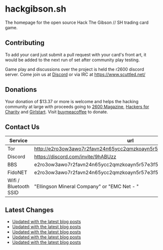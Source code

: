 # hackgibson.sh
The homepage for the open source Hack The Gibson // SH trading card game.


## Contributing

To add your card just submit a pull request with your card's front art, it would be added to the next run of set after community play testing.

Game play and discussions over the project is held the r2600 discord server. Come join us at [Discord](https://discord.com/invite/9hABUzz) or via IRC at https://www.scuttled.net/


## Donations

Your donation of $13.37 or more is welcome and helps the hacking community at large with proceeds going to [2600 Magazine](https://2600.com/), [Hackers for Charity](https://hackersforcharity.org) and [Girlstart](https://girlstart.org).  Visit [buymeacoffee](https://www.buymeacoffee.com/hackgibson.sh) to donate.


## Contact Us

Service | url
-|-
Tor | http://e2ro3ow3awo7r2favn24n65ycc2qmzkoayn5r57e3f56nvjwdcgg32ad.onion
Discord | https://discord.com/invite/9hABUzz
BBS | e2ro3ow3awo7r2favn24n65ycc2qmzkoayn5r57e3f56nvjwdcgg32ad.onion:23
FidoNET | e2ro3ow3awo7r2favn24n65ycc2qmzkoayn5r57e3f56nvjwdcgg32ad.onion:24554
Wifi / Bluetooth SSID | "Ellingson Mineral Company" or "EMC Net - <fidonet address>"

## Latest Changes
<!-- BLOG-POST-LIST:START -->
- [Updated with the latest blog posts](https://github.com/DFW2600/hackgibson.sh/commit/d724c8a9930a6b8f01a1069d375e7625f2a24c20)
- [Updated with the latest blog posts](https://github.com/DFW2600/hackgibson.sh/commit/4b922e6d12c588bf705132de2a35c0029ee8b4ca)
- [Updated with the latest blog posts](https://github.com/DFW2600/hackgibson.sh/commit/6880673d344abb07ac67fc30640696fbd1ebafd9)
- [Updated with the latest blog posts](https://github.com/DFW2600/hackgibson.sh/commit/56880edddaa00b0875a2f6c72f25824fd31b5138)
- [Updated with the latest blog posts](https://github.com/DFW2600/hackgibson.sh/commit/5d8be5bf35d2b8d016c87a785f1633728f1ef180)
<!-- BLOG-POST-LIST:END -->
